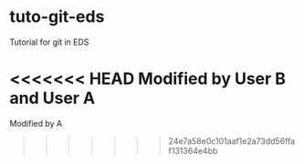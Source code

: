 # tuto-git-eds
Tutorial for git in EDS

<<<<<<< HEAD
Modified by User B and User A
=======
Modified by A
>>>>>>> 24e7a58e0c101aaf1e2a73dd56ffaf131364e4bb
